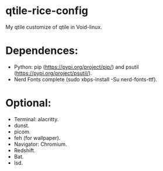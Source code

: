 # qtile-rice-config
My qtile customize of qtile in Void-linux.

# Dependences:
* Python: pip (https://pypi.org/project/pip/) and psutil (https://pypi.org/project/psutil/).
* Nerd Fonts complete (sudo xbps-install -Su nerd-fonts-ttf).

# Optional:
* Terminal: alacritty.
* dunst.
* picom.
* feh (for wallpaper).
* Navigator: Chromium.
* Redshift.
* Bat.
* lsd.
